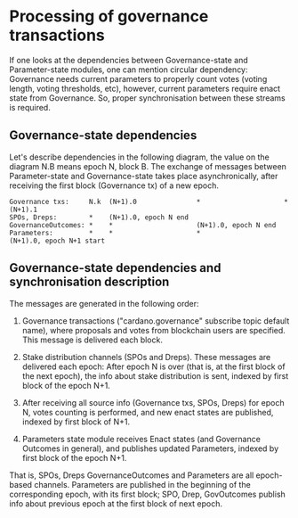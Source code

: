 Processing of governance transactions
=====================================

If one looks at the dependencies between Governance-state and Parameter-state modules,
one can mention circular dependency: Governance needs current parameters to properly
count votes (voting length, voting thresholds, etc), however, current parameters require
enact state from Governance. So, proper synchronisation between these streams is 
required.

Governance-state dependencies
-----------------------------

Let's describe dependencies in the following diagram, the value on the diagram N.B means
epoch N, block B. The exchange of messages between Parameter-state and Governance-state
takes place asynchronically, after receiving the first block (Governance tx) of a new epoch.

```
Governance txs:     N.k  (N+1).0               *                     *                      (N+1).1
SPOs, Dreps:        *    (N+1).0, epoch N end
GovernanceOutcomes: *    *                     (N+1).0, epoch N end
Parameters:         *    *                     *                     (N+1).0, epoch N+1 start
```

Governance-state dependencies and synchronisation description
-------------------------------------------------------------

The messages are generated in the following order:

1. Governance transactions ("cardano.governance" subscribe topic default name),
where proposals and votes from blockchain users are specified. This message is delivered
each block.

2. Stake distribution channels (SPOs and Dreps). These messages are delivered each epoch:
After epoch N is over (that is, at the first block of the next epoch), the info about stake
distribution is sent, indexed by first block of the epoch N+1.

3. After receiving all source info (Governance txs, SPOs, Dreps) for epoch N, votes
counting is performed, and new enact states are published, indexed by first block of N+1.

4. Parameters state module receives Enact states (and Governance Outcomes in general), 
and publishes updated Parameters, indexed by first block of the epoch N+1.

That is, SPOs, Dreps GovernanceOutcomes and Parameters are all epoch-based channels.
Parameters are published in the beginning of the corresponding epoch, with its first
block; SPO, Drep, GovOutcomes publish info about previous epoch at the first block of next
epoch.
